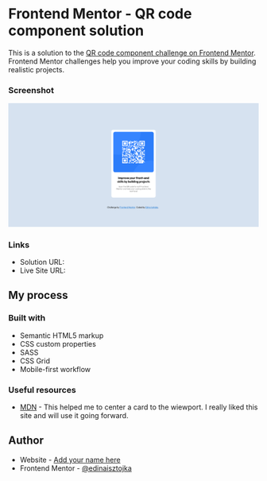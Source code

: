 # Frontend Mentor - QR code component solution

This is a solution to the [QR code component challenge on Frontend Mentor](https://www.frontendmentor.io/challenges/qr-code-component-iux_sIO_H). Frontend Mentor challenges help you improve your coding skills by building realistic projects.

### Screenshot

![](./images/Screenshot%202023-01-04%20at%2014-15-25%20Frontend%20Mentor%20QR%20code%20component.png)

### Links

- Solution URL: [](https://github.com/Edinanorge/qr-code-component.git)
- Live Site URL: [](qr-code-component-edina.netlify.app)

## My process

### Built with

- Semantic HTML5 markup
- CSS custom properties
- SASS
- CSS Grid
- Mobile-first workflow

### Useful resources

- [MDN](https://developer.mozilla.org/en-US/docs/Web/CSS/CSS_Grid_Layout) - This helped me to center a card to the wiewport. I really liked this site and will use it going forward.

## Author

- Website - [Add your name here](https://www.your-site.com)
- Frontend Mentor - [@edinaisztojka](https://www.frontendmentor.io/profile/edinaisztojka)

